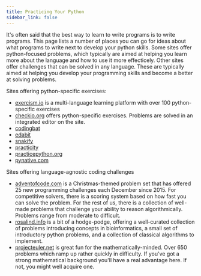 ```yaml
---
title: Practicing Your Python
sidebar_link: false
---
```


It's often said that the best way to learn to write programs is to write programs. This page
lists a number of places you can go for ideas about what programs to write next to develop
your python skills. Some sites offer python-focused problems, which typically are aimed at 
helping you learn more about the language and how to use it more effecticely. Other sites 
offer challenges that can be solved in any language. These are typically aimed at helping 
you develop your programming skills and become a better at solving problems. 

Sites offering python-specific exercises:

- [exercism.io](exercism.io) is a multi-language learning platform with over 100 python-specific 
exercises
- [checkio.org](https://checkio.org/) offers python-specific exercises. Problems are solved 
in an integrated editor on the site. 
- [codingbat](https://codingbat.com/python) 
- [edabit](https://edabit.com/challenges/python3)
- [snakify](https://snakify.org/en/)
- [practicity](https://practity.com/project/python/)
- [practicepython.org](https://www.practicepython.org/)
- [pynative.com](https://pynative.com/python-basic-exercise-for-beginners/)

Sites offering language-agnostic coding challenges

- [adventofcode.com](adventofcode.com) is a Christmas-themed problem set that has offered 25 new 
programming challenges each December since 2015. For competitive solvers, there is a scoring 
system based on how fast you can solve the problem. For the rest of us, there is a collection 
of well-made problems that challenge your ability to reason algorithmically. Problems range from
moderate to difficult.
- [rosalind.info](rosalind.info) is a bit of a hodge-podge, offering a well-curated collection
of problems introducing concepts in bioinformatics, a small set of introductory python problems,
and a collection of classical algorithms to implement. 
- [projecteuler.net](projecteuler.net) is great fun for the mathematically-minded. Over 650 
problems which ramp up rather quickly in difficulty. If you've got a strong mathematical 
background you'll have a real advantage here. If not, you might well acquire one. 
